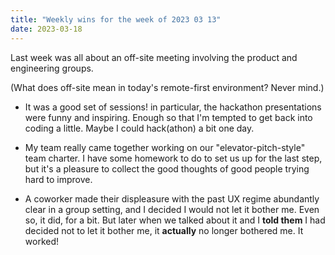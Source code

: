 ```yaml
---
title: "Weekly wins for the week of 2023 03 13"
date: 2023-03-18
---
```


Last week was all about an off-site meeting involving the product and engineering groups.

(What does off-site mean in today's remote-first environment? Never mind.)

- It was a good set of sessions! in particular, the hackathon presentations were funny and inspiring. Enough so that I'm tempted to get back into coding a little. Maybe I could hack(athon) a bit one day.

- My team really came together working on our "elevator-pitch-style" team charter. I have some homework to do to set us up for the last step, but it's a pleasure to collect the good thoughts of good people trying hard to improve.

- A coworker made their displeasure with the past UX regime abundantly clear in a group setting, and I decided I would not let it bother me. Even so, it did, for a bit. But later when we talked about it and I **told them** I had decided not to let it bother me, it **actually** no longer bothered me. It worked!

